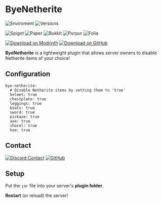 # ByeNetherite

![Enviroment](https://img.shields.io/badge/Enviroment-Server-blue?logo=data%3Aimage%2Fpng%3Bbase64%2CiVBORw0KGgoAAAANSUhEUgAAAEAAAABACAYAAACqaXHeAAABhWlDQ1BJQ0MgcHJvZmlsZQAAKJF9kT1Iw0AYht%2BmalUqDnYQEclQneyiIo6likWwUNoKrTqYXPoHTRqSFBdHwbXg4M9i1cHFWVcHV0EQ%2FAFxdnBSdJESv0sKLWI8uLuH97735e47QGhUmGp2RQFVs4xUPCZmc6ti4BU9CKCP1jGJmXoivZiB5%2Fi6h4%2FvdxGe5V335xhQ8iYDfCJxlOmGRbxBPLtp6Zz3iUOsJCnE58STBl2Q%2BJHrsstvnIsOCzwzZGRS88QhYrHYwXIHs5KhEs8QhxVVo3wh67LCeYuzWqmx1j35C4N5bSXNdZqjiGMJCSQhQkYNZVRgIUK7RoqJFJ3HPPwjjj9JLplcZTByLKAKFZLjB%2F%2BD3701C9NTblIwBnS%2F2PbHOBDYBZp12%2F4%2Btu3mCeB%2FBq60tr%2FaAOY%2BSa%2B3tfARMLgNXFy3NXkPuNwBhp90yZAcyU9TKBSA9zP6phwwdAv0r7l9a53j9AHIUK%2BWb4CDQ2CiSNnrHu%2Fu7ezbvzWt%2Fv0ATphymIBZ6aQAAAAGYktHRAAKAAwAGd6C8noAAAAJcEhZcwAADdcAAA3XAUIom3gAAAAHdElNRQfoBgcOHRYlcgoRAAABRklEQVR42u2YMUoDQRRAX0axUzCteIZ4hKn0FDmFhalSWKkgnkHt9AQWwhzBNr2tBGNno82ACwm6EZvxvwdTzP8s7P8zu8w8EJHIDABKKfvAFXAIbP%2Fzmt%2BAR2CSc54NavFPwDDY4s%2BBUaorPwy4%2B3eBy1S3fVSOUoBv%2Fjt2UmMv%2FA6cAHt1TGqsb36JzcYaMM05X3Tm56UUgLOe%2BSVa2wE3K2LXa%2BSbb8BgRWxjjXzzDRj%2FEBv3fOarY6WUj8Z%2BglPgtlPcKbDVM998A%2F6cVM%2FGUXlN9WIQlYdUDwvzgMW%2FAMcp5zwDRsA9sAhQ%2BAK4Aw5yzs8aEZHY6AR1gjpBnaBOsLHrsE6wM9cJohPUCeoE0Qn%2BHp0gOkGdoE5QRMKiE9QJ6gR1gjrBxq7DOsHOXCeITlAnqBNEJ%2Fh7dILoBHWCOkERCcsncuextWq5TzoAAAAASUVORK5CYII%3D&color=blue)
![Versions](https://img.shields.io/modrinth/game-versions/byenetherite?&label=Versions&color=%23249141)

![Spigot](https://img.shields.io/badge/Available%20for-Spigot-%23ED8106?logo=spigotmc)
![Paper](https://img.shields.io/badge/Available%20for-Paper-%23ED8106?style=flat&logo=data%3Aimage%2Fpng%3Bbase64%2CiVBORw0KGgoAAAANSUhEUgAAACAAAAAgCAYAAABzenr0AAAABmJLR0QA%2FwD%2FAP%2BgvaeTAAAACXBIWXMAAABfAAAAXwEqnu0dAAAAB3RJTUUH4AYQAzU3HQPK%2FQAAAtxJREFUWMO91k9oXFUUBvDfnfeYNG1hUrCbbhpwIQoVoYgiLkoXRcGVW6G4qBqwZaJCKYJKumoL%2FTMtqUWXbkRIddEWChpFFNpNt239Q5D%2BWVihNJYkMGaui0yGycy8znuZJGf14N17v3PPd77vnhBjtJERJpSN%2BAGvYr60oeBnnTRivglOMJxuCPBJr0t9g60dvxrrmkA4YYeyaalnei6IHq8bBeGMrw25K2SAL1FwL10Hnj8RfSZIciy%2FsWYJhPNeVHcFT%2FW4aRSbX%2B2RuhgGlWH4QsWCn%2FG83kfVBXXR5q4%2FVWlpQJ6%2FtOChmAk%2BK7rVEzxoRBbTVfJ8QMOkoCyrgNFfSqbwYZYCllgoxvML6i5jRwebnTGtbFLd1JMUkDuBMGGrbb4XvdR3ceKcOcdwp58CoG8PhJrPbTObAzxKveegDwz5ve%2FZqYuQqYJwyn6JCxjOUaRF%2F9kTP%2FJLqJnBaN8dVWnPJgzHjNrkJ4md%2BRrDggVPx8Puh5qpXOBNBaygIJCEmh8NmxFygvOPhyrxsPvhtDG8mWtXUwGtJgynHJX6mFz2uXzIjThud1OWuyXOi7n33mslEGr%2BltiuiCFGX8Vx%2B1sKGXGty2afFKUlBSxTsL2gDx1ZBgcVM0X9RMN37QkcwVyOWzeUvBGrjrc54q9Cj8enX4z7tpVArDoeq7Yo2SO6TU8y6ubtiodcboGfc0L0yiqcvKWAnj4QJpRVTArewrDgkU12xnc9agPfp%2BHqKt%2Bw2VhVyUxgRTIX7I1jprvGrCF38rhoBpU347jn2nsge20nOIkhv60avEMBCh90xjVsGWiCaVNA8QRCDpstoAADlXJlzGG2qALWJoFgUclorKpIPCu4LmT66uPuV3nQKNsXxzyAeNAtvBxI1JzF27TNg8Hd7p4c7PafdiplSWkWY9X7LYPjD%2FyLd7qOKDKWh5oHrbm%2F5Go85LVBC1i0Apeab96fawEO%2FwNRMeOb35r5BQAAAABJRU5ErkJggg%3D%3D&color=blue)
![Bukkit](https://img.shields.io/badge/Available%20for-Bukkit-yellow?style=flat&logo=data%3Aimage%2Fpng%3Bbase64%2CiVBORw0KGgoAAAANSUhEUgAAACAAAAAgCAYAAABzenr0AAAABmJLR0QA%2FwD%2FAP%2BgvaeTAAAACXBIWXMAAAsTAAALEwEAmpwYAAAAB3RJTUUH3wkJASkS6ZmtNQAACLxJREFUWMONV0uMnEcR%2Fqq6573P2fXa67UnfgQnRHbieO04D3MwUqIEsTkYCZFTciEHjgjJygECNw5w5QIHxIUcDDESQiCTQCTLkSVPZOPFr2xMNnb2%2FZrnP%2F%2Ff3VUcZmaza6%2FttDSaX93qqq%2Bqvno04RHr6NGjvwHw2lZn1loMDw%2FDWnvfmarWieits2fPlh8mf9PNXbt25YrFIm%2Fcy1hTUmDPplvU%2FlljkEoxrGFANxwTAar1JEjPyy%2B%2FXNh49dy5c417RW209l0A39249%2BI3djxTGupNERGstWBiYBBAtn2eSqfaylcBxIBhg0Ihr0FBFz%2Bbv3R3dV2fAqgQ0U%2Fef%2F%2F9K1t6AMBBIjq6cWO4N4ft%2FXkAQDqdbgPY%2FhWAddExoKxqjKH%2BvhyCQl2Q8XvkV7YMwfj4%2BCEA2FZMZ4J0TpJOCKIGUg0CgZDP5MHMQDbVBaCdeAPkAAIMsXJFoAoM9WThpRObNMAEnbo9%2F%2FT4%2BLgAQLlcvkrHjh0bUtU%2FAzh44rnh%2FtJY3iAAWATggMdnp9FXW4PNWow8N4JUT0pxeAgYzHzlAFHgkyWgksA3Par%2FqSJ4xtqR4yoDg0AKwAjQTDz94b1LK3dnqgAwyczfswBgjCkCKAYBgiggwGCaAALSOSAdCCZHsBlVk1HAO8CbNomyBhBVzQKIFSSA5QBiRdYlEN%2F2TCUhJM6pKAaJCACKAGDHxsaQJAmYGVOfN3DtZgX9WcIPDxJ2DhNyx4fBQ7sVAExPqm3tnTros6oiZ4CnikDOgg4MKADYyGMolQIaHnz7OpL%2FJpgLjD%2B6LCpKWFpudsmv6xxIp9MgIlSrAVHkQQ7IW0bBEsxwVnlbblOCo%2BmBpgdEdZ2GedtJQWiqJwUlAtdXQA0HDozFuqAS1rNOiUjvy4L9%2B%2FdDRNCfAW4sXUc1VvCnEWi1DfmpAzmFAslKrFiNgZzRzEoM5Lx2zFJtBUzOO2gjoOIsEic6J4yxnTupR0hnZmYAgFRViWgzgFOnTuHZZ5%2FF6uoq3v3ZT%2FXu5bvA%2BRUAwNCA1Z%2F%2FeAw7hlO69mkF8VRVTc7odia1OdvJBmC2Ifqrf8W63FRADYAcisUhnPrOBFlrcebMGVpYWFAAWqvVNgNgZjCzMjOCKEQBaDtWnfRUBVRFFQqldkBUO99QKAQQaVOlW%2BekLZuYGapKqkqd7c0AnHNotVpgZkxMTKDR%2BKpqBh%2Fpvy9eVHHL0pg16uO8spAWrnth24EKUpNhee2VIRCR1i8uIKwlIG7QytwsHDElSULUToOwFQCN4xhEhFdffVWZeb3YLC8vyzvvnNe5uVVVNUKUV3iI3gpCJKKqAkB3bk%2FLL98awlDB6OztObiohapJ4Z9zM9Qgy957AsCqKsys9kFdKkkSGGM0n8%2FDWis9uaw%2BXyBZLEDc%2FqcV2ZwACB3FoeNSHR6AmOUl0Ybq2sheRHComywpG1JR7ihnIvJb9YJupmkcxwCAwcFB7e3t1UKI5QdDRpwnabx2UkLpiaCqgYgCAK%2BqQkTBRsvSe%2F23IklTZ8e%2BhZVdA3DOUfjyS0arxQAMAAbg0fno6lRVxT0tZv3Xpp2qQgWKoKqeiBwzO2Z2xhhHRIlJZx0XhrzpHw35gaEAIMrn80mpVJI9e%2FYAQKvTaZwxRu3q6mplYGDgFwDyk5OTb9%2B4cePFXC6nJ06c0IGBgS4AoZ6%2BQK98X9Cs%2B0p%2BwEdLS05VvbU2AEiYWUTE5aKapq4tinEtaZUqdmG5GUVRRIuLi5lSqcRxHP8OwJ0QQnz16tWa%2FeijjzyAP3WsniAi9Pb24vjx49qpWAJAlY3g6ec94tg3pqZ8vV51ROQymUyw1nprbYiiqGlAxgx%2BM21T1trCgKv%2Bb64eRREvLCz40dFR22q1%2FnH58uVPHzQPbAqHqmq1WtVWqyUAQl9fXxARX61WXaFQSEQkqdVqzjnn4jh2URRFwqR3e4aNMRaLtYYnorqqmiRJki%2B%2B%2BIKMMfLAkQybBqt2va5WqwIgWGulVCqFdDrtW62WazabzjkXV6vVVqvVihuNRpwkSVRRdfOUdSxM03PTvjOiGedcZnp62jnnNgHgLczf2Cyky4FOqgUAvsN8p6qxqrYKhYIfHh4mAE0A9VwmnTxz6OC2kZERiEhdROqvv%2F764BtvvLHtXg%2FcB6Dbpbr%2FXRCdFAkiEojItccVJEQUx3Fct9YmAJqZZrWx88JfV7Z9PlnPQprMXCOi%2BszMzHw2m00eCaCrvOuJ9Sxok1GYOaiqZ2ZHRDGAlqo20%2Bm0J6ImVJs9S3eatDi7aqxtiUhDVRvz8%2FMrPT09cm8I7D2Kf6%2BqHzrn%2Bs%2BfP%2F82EW0%2FduyYjo2NaQhBlpaWhIhCkiSBiLyqrnsiSRIAaLlMLpp94nhid%2ByLlqbuxFNTU5GqRnv37v2kVCptX1tbW37gWN5dExMT240xf1fVx99880335JNPdq2NVTUiogaAhnOufuvWrXocxzXvfVyr1SoiEgGIjTFy9uxZv7S0RKpaNcacuXTpEnXuPjwEG0PhvYf3Hh0Ldf3h0SaGdMqxqGoA4HO5HPX399tsNsujo6OWmT0zh869xkNfRlut6elpNJtNZLNZHDhwgPr6%2BiwRpY0xGsdxvV6vo7%2B%2Fv3ffvn2j5XL58uHDh5%2FKZrPGGCOPPfZY6vTp0x9uIPR9ix8FoNFooF6vo1arrVveCTgDIBGhhYWFJjOniYiY2UxOTk5%2B%2FPHHl%2FL5vFVVIyL8td6G3XXkyJHFK1eunAZgrl279iPv%2FXMAqFwu044dO0wcx%2BmRkRHcvn2b79y5w5lMxhSLxdQHH3xgR0ZGUiGEkqo2i8XiTAjhb8ys5XI52jLMj%2FLA%2BPj4e0T07W7Oj46OhkwmE2cymejmzZtLIlJj5sYLL7yQv3DhwvTJkycHd%2B%2FenU2n0%2B6ll146d%2BjQofceyrOv8Tz%2FtaqeJCKnqgmARFVbRBQBiAA0RaQJICKilqrGABwzNwH8pVwuzz5M%2Fv8B%2BdEM4Dod%2B6AAAAAASUVORK5CYII%3D&)
![Purpur](https://img.shields.io/badge/Available%20for-Purpur-purple?style=flat&logo=data%3Aimage%2Fpng%3Bbase64%2CiVBORw0KGgoAAAANSUhEUgAAACAAAAAgCAYAAABzenr0AAAAAXNSR0IArs4c6QAAAARnQU1BAACxjwv8YQUAAAAJcEhZcwAACxMAAAsTAQCanBgAAAAYdEVYdFNvZnR3YXJlAFBhaW50Lk5FVCA1LjEuN4vW9zkAAAC2ZVhJZklJKgAIAAAABQAaAQUAAQAAAEoAAAAbAQUAAQAAAFIAAAAoAQMAAQAAAAIAAAAxAQIAEAAAAFoAAABphwQAAQAAAGoAAAAAAAAASRkBAOgDAABJGQEA6AMAAFBhaW50Lk5FVCA1LjEuNwADAACQBwAEAAAAMDIzMAGgAwABAAAAAQAAAAWgBAABAAAAlAAAAAAAAAACAAEAAgAEAAAAUjk4AAIABwAEAAAAMDEwMAAAAADjQAdDcBQndgAACG1JREFUWEeVl3mMXVUdxz%2Fn3LPc995MZ7pali60CJRKAQtCy%2FYXgi1NBMRGaFCj%2FkE0BmI0SkvAQAwqEqMIsjTKVowFW8oixgIJhQCxFGqkjNYqDZQWCl2mnZl3z%2Bof93XKtLXALznJu%2B%2Bce77f8%2F0t53cFn9DmPpTxBRQJvII5f4C%2BebD6Sph%2FNzxxlTjwlcPax14956FMUCDy8DheZBbqgLKOR6xjfaNdk%2BoegPt%2F%2BPG2%2FshVc5dlKluDAojEGJm5QmS6ZOKBssKZwCJbIWzFg6Vja7MNUUJrEH7508ND%2FN%2FZ8%2B7P9Lfq3yJD0AjtuFhmZsvEqiR4WQdotkEHaLQ52Tq%2BZCvesBXLS49vDUIW0ByA6%2B4%2BNJQ88A%2BAU1Zk3u%2BFWNSSZkG39twqM1NaQyxWkZe72zX7rgGY9iYYz%2FpRA1ynA40ic3vZpnfqZmgOwdsT4Gdf60h4gI2gdcqKjNf75ZaJ6SLz5SLSazyVCiTj6SsrHrWOoe69NUAqANBF4qIiMst4pA6U1jFgKx4uHRsa7fpAzSH4xor9sAJg9p8yg7Z%2ByDVwj8hcLjPjZGLZaxew6ewVXGAc5%2BiA0IFkK55tOZ5RDorIXJn4vAlo4xBF4uUEj3cPMtE6FpUVVVnxQOl4v9GGJMG24ZJnRU3gM49lkgSvkcpzocycLRNPhoLnja%2BDqUjQaNNlPJdYx3EqEKzHG0cqIrZ0qCKyuUg8kmGHTHU22ACNIU6zji%2FainXNIVZlSWi0YcFzoo4BISAKUIHvysy8lFhsPM8fvQ1KD717YOwuKB17m23us44V1jHDONbpwNqy4jgVedp67raeHaUH42HsbjhrKTTbrO0dYIkJnI5gcVB1bA274MTHM8AsmbjWBN5VgW3W8bB1bCzb8PhJ8JWXQGSkzMwvEqcZR9IBaTzZeLL2FNbx97LNqtLhuvtBZ5AZyEyWict0YKoJTCgit2TB3%2Bav6bjg5JUZ4CwBM23FgA6cpQLCeF61FcutZ6cOnC4T83TAdPy8rgg8OnEzYXAc88uKOTqA8QRbsbpVsabwdBWZS4vImcZTFJEXywpk5i1g9fkvdQicvjwDnC0y44EVzTbTjeMy45mmA%2F3G0a8iyjiyimwrEg9n2K5iHdXWQbNNr3Vcah2TVQDrSdrT0oEx2rO5SCwvHX1lmwsRROCv573SiQHT8Zmu0weR2JQlN6vAvcYhVeTJsmKsCWxViTtaQ2yXGcbshqlbYMJOGDXArtKx1Dr6rGeycTxmPFoFllWGG5Ogr3sv6IDquAz2FSLtwbj9RLoGQQUoHS8Yz%2FqyYoHxlLZiRmuAHzSGOObod6GnH4pYp5RxHGkrrtaeuWVFNp6LjecN4JlGBVmOOCjmwwTsfvBkHbSGYNyOThrVc7qI3Gs8r1vPVBX5nox8XWS6s6DMgstl4lrtmaED%2F9SBpcZTGE8uHZQVzPj3MHgyHjGCwD7w0jGxa7BT3UQNbh3COqR1bEFwlwr8xnje1YHPqcgS4AYdOM94dhSJO3TgttYAmzsgwniYsqVWQAcwgU%2FpQNLhYAU2GMdYW3G1SBw1eg%2FYapgE1qN0AJl5PRpuNJ6V1uOsw6nIE5M2cH0WvDZmN%2BiI2if3vhKcYUKG78jEVO1Zrz5MwNQxMN06ZljHaJX4tkxcvr2JMDUIpkOkNQA9uyBK%2FmIclQ6wfRSrtpxAzmKEj4X2%2BKcmAYLLBFyjIxOM41gdOOEgF1hPqSKrdGC1dSTtmXlkP4utY451ROOJtqoDdMwu6BpAWE%2B2jjRtK6p0MHNjh0DorHfMXriBxUXkVONJMvGcCTyiA%2BVIBfafMABrisDNOtBXVnSrwEbr2NZsM713Tx2gPf3D74gOIE7Ul4z2YB3HqMAHOtCnAz0qsElkfm48q3XAqQg6fjgGagWGN5SwV2buLyK3NSrGGcc%2FjONc47hKJsY7C6euJXcCVIhEnv4OZBidBd%2BUmS9Yx6vGM1Em7syCpRl2ter0FirUaX6wAp16MGpPPbqGeKus%2BJcJzLOOXuM5okhcIxOXvHUsxniC8aTuAQoyCwR8XwWmGEe3DlykAptFZpPXdWdUxHqozjhQAaE9sdmGRlXXgNYgGI%2ByjqAit%2BvAi9aRdeCzqr4xpxjHkdazuEicaes74hXj%2BbUOOB0ojIfeXTBp2zBw2EfkQAXazTYzj1%2BHbA3C2B2d9HRk45HG4YE%2FF5FbtOdN42iowNMm8JTxNHVgi8jcqiIrraOtA1LFWuquobrRMR6KyElFpBpBwDq4YQZrtWfd9mncJBPnDDWHswPjyNYjdACR2Skz96jA761jlnHMFollWXB7Fmzv3Q0qIlUg61CraQIgOCMW%2FETARht5Qe5r%2B6AuFD%2FeADLzpArcXCRmFpElInOUcfh9Fc24Og3H7wAEG4zHqYj4zzheNa7j51SfWgdEEXGNNhMy%2FIjMGWR%2BkWGFl6QavkNgyZ2C0f21z2WmX2Z%2BWySWqcgVJjDfOoIK%2BEa1vw03bYSpe4Z88maUijD17XquSPgi4nXg%2FCT5FrASwa8QfJBFTdSkujE9qFm%2Fb0Gm0Yag6rzu2cOnm0OcqwOiv5t7Jr1Tt%2BI7uxDdba5TEVtEro%2BSMGZ3rUAWLBKZHpl4Okr6VKw%2FVFSERhgJKUc8AVc%2BJiirWo3GEKjIRuX4nYrsnvgeN8nEaUHD%2BP7axyrAyomE0XsAmJUEN5IRKnJXFjV4FqDSweAcSoED7blTM7lzM5aOccazyHis9jxYJL5aRKzx3CkTC0WmkJkHgK2yVoLu9uEhDj%2FbsVdOyBhfu8TUpfZE7VmoI1NUAJl4R2T%2BCLwmU72rSDDqI8A%2FsW08OvN%2BmfnvEZlMFu%2F15sk7uvLUna1c7GxlWJPZ1cwM6EN%2Fhh3K%2FgcDpjxbjzc0ZgAAAABJRU5ErkJggg%3D%3D&color=purple)
![Folia](https://img.shields.io/badge/Available%20for-Folia-9ED984?logo=data%3Aimage%2Fpng%3Bbase64%2CiVBORw0KGgoAAAANSUhEUgAAACAAAAAgCAYAAABzenr0AAAAAXNSR0IArs4c6QAAAARnQU1BAACxjwv8YQUAAAAJcEhZcwAABQcAAAUHAezSXZcAAAAYdEVYdFNvZnR3YXJlAFBhaW50Lk5FVCA1LjEuN4vW9zkAAAC2ZVhJZklJKgAIAAAABQAaAQUAAQAAAEoAAAAbAQUAAQAAAFIAAAAoAQMAAQAAAAIAAAAxAQIAEAAAAFoAAABphwQAAQAAAGoAAAAAAAAAy38AAOgDAADLfwAA6AMAAFBhaW50Lk5FVCA1LjEuNwADAACQBwAEAAAAMDIzMAGgAwABAAAAAQAAAAWgBAABAAAAlAAAAAAAAAACAAEAAgAEAAAAUjk4AAIABwAEAAAAMDEwMAAAAAA%2BEl00ogtPUQAAAcxJREFUWEftlL2O01AQRs%2F4J%2Bug3YaCV9gKKSmhoeAtQKJYCkfsC1CELsUW24LWEkqFaHgAap7AtKFElOAG2HjjOEORWOtc%2F1xH0OHTRP7GypkZXxt6enr%2Bd8QM%2FgXzxWwETADyX24YHPs43%2B7x9PGziq8SHEIhShPCo6GH6zu4rkMmqXkryx%2FK%2BcNXFV8laKMQyo0fegO3VtRCdHY6nZhhpwZuVyohqFm2owKi47PT6WezZG1gvpiN8hWxOzArZQTNBNwNItV%2FTRN48WBa63LMwGT5XZvlKlwna66TDPEUcapygOAuYzMrqLn9lt3qYzPfrTQCPqHyHml%2BLLr0eD562ehp3YAuvSb5k91VqxxAhuvG6bE1cDT09oPN9jABj4Bwv1hl%2FdOh7uCVaW1gr6oCjhbTWOUgeCeb1umxNaB56WI7OSDVx1KLRrbpsTWQ%2Fs62v8ku2Ejc5TuQrwC4MvM6Whtwj%2FOxT1C8RhMcu1xzcAfUfnTqaHw9yswXsxEqse3EbzJw%2FO5ybBsoMWmXC0B0qJyuG3gbX6hzZ72X%2BRqQ3eQQZBFwdai4oFMD775c6kpTgI%2FA178RmnRq4M2H13pyf0km6cEr7unpsfEH7PabH2wZXZEAAAAASUVORK5CYII%3D)

[![Download on Modrinth](https://img.shields.io/modrinth/dt/byenetherite?style=flat&logo=modrinth&label=Download%20on%20Modrinth&link=https%3A%2F%2Fmodrinth.com%2Fmod%2Fmusichud)](https://modrinth.com/plugin/byenetherite)
[![Download on GitHub](https://img.shields.io/github/downloads/mattwhyy/ByeNetherite/total?style=flat&logo=github&label=Download%20on%20GitHub)](https://github.com/mattwhyy/ByeNetherite/releases)

**ByeNetherite** is a lightweight plugin that allows server owners to disable Netherite items of your choice!

## Configuration
```
bye-netherite:
  # Disable Netherite items by setting them to 'true'
  helmet: true
  chestplate: true
  leggings: true
  boots: true
  sword: true
  pickaxe: true
  axe: true
  shovel: true
  hoe: true
```
## Contact

[![Discord Contact](https://img.shields.io/badge/Contact%20on-Discord-%235865f2?logo=discord&link=https%3A%2F%2Fdiscordapp.com%2Fusers%2F555629040455909406)](https://discord.com/users/555629040455909406)
[![GitHub](https://img.shields.io/badge/Contact%20on-GitHub-green?logo=github&link=left-https%3A%2F%2Fgithub.com%2Fmattwhyy%2FOneMace%2Fissues
)](https://github.com/mattwhyy/ByeNetherite/issues)
## Setup
Put the ```jar``` file into your server's **plugin folder**.

**Restart** (or reload) the server!
